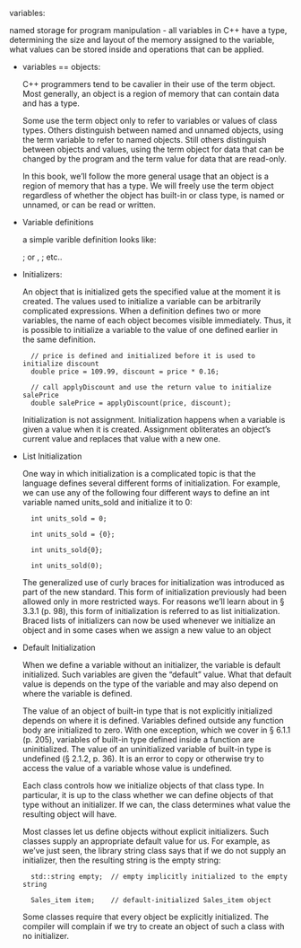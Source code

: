 variables:

named storage for program manipulation - all variables in C++ have a type, determining the size and layout of the memory assigned to the variable, what values can be stored inside and operations that can be applied. 

- variables == objects:
	
	C++ programmers tend to be cavalier in their use of the term object. Most generally, an object is a region of memory that can contain data and has a type.

 
	Some use the term object only to refer to variables or values of class types. Others distinguish between named and unnamed objects, using the term variable to refer to named objects. Still others distinguish between objects and values, using the term object for data that can be changed by the program and the term value for data that are read-only.

 
	In this book, we’ll follow the more general usage that an object is a region of memory that has a type. We will freely use the term object regardless of whether the object has built-in or class type, is named or unnamed, or can be read or written.


- Variable definitions

	a simple varible definition looks like:
	
	<type specfier> <variable name>;
	or
	<type specfier> <variable name>, <variable name2>; etc..
	
- Initializers:
 
	An object that is initialized gets the specified value at the moment it is created. The values used to initialize a variable can be arbitrarily complicated expressions. When a definition defines two or more variables, the name of each object becomes visible immediately. Thus, it is possible to initialize a variable to the value of one defined earlier in the same definition.

		// price is defined and initialized before it is used to initialize discount
		double price = 109.99, discount = price * 0.16;
	
		// call applyDiscount and use the return value to initialize salePrice
		double salePrice = applyDiscount(price, discount);


	Initialization is not assignment. Initialization happens when a variable is given a value when it is created. Assignment obliterates an object’s current value and replaces that value with a new one.

- List Initialization
 
	One way in which initialization is a complicated topic is that the language defines several different forms of initialization. For example, we can use any of the following four different ways to define an int variable named units_sold and initialize it to 0:

 
		int units_sold = 0;

		int units_sold = {0};

		int units_sold{0};

		int units_sold(0);

 
	The generalized use of curly braces for initialization was introduced as part of the new standard. This form of initialization previously had been allowed only in more restricted ways. For reasons we’ll learn about in § 3.3.1 (p. 98), this form of initialization is referred to as list initialization. Braced lists of initializers can now be used whenever we initialize an object and in some cases when we assign a new value to an object


- Default Initialization
 
	When we define a variable without an initializer, the variable is default initialized. Such variables are given the “default” value. What that default value is depends on the type of the variable and may also depend on where the variable is defined.

 
	The value of an object of built-in type that is not explicitly initialized depends on where it is defined. Variables defined outside any function body are initialized to zero. With one exception, which we cover in § 6.1.1 (p. 205), variables of built-in type defined inside a function are uninitialized. The value of an uninitialized variable of built-in type is undefined (§ 2.1.2, p. 36). It is an error to copy or otherwise try to access the value of a variable whose value is undefined.

 
	Each class controls how we initialize objects of that class type. In particular, it is up to the class whether we can define objects of that type without an initializer. If we can, the class determines what value the resulting object will have.

 
	Most classes let us define objects without explicit initializers. Such classes supply an appropriate default value for us. For example, as we’ve just seen, the library string class says that if we do not supply an initializer, then the resulting string is the empty string:
 
		std::string empty;  // empty implicitly initialized to the empty string

		Sales_item item;    // default-initialized Sales_item object


	Some classes require that every object be explicitly initialized. The compiler will complain if we try to create an object of such a class with no initializer.

